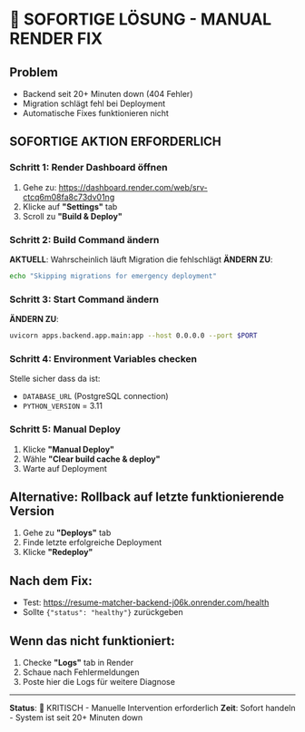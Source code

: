 # 🚨 SOFORTIGE LÖSUNG - MANUAL RENDER FIX

## Problem
- Backend seit 20+ Minuten down (404 Fehler)  
- Migration schlägt fehl bei Deployment
- Automatische Fixes funktionieren nicht

## SOFORTIGE AKTION ERFORDERLICH

### Schritt 1: Render Dashboard öffnen
1. Gehe zu: https://dashboard.render.com/web/srv-ctcq6m08fa8c73dv01ng
2. Klicke auf **"Settings"** tab
3. Scroll zu **"Build & Deploy"** 

### Schritt 2: Build Command ändern  
**AKTUELL**: Wahrscheinlich läuft Migration die fehlschlägt
**ÄNDERN ZU**: 
```bash
echo "Skipping migrations for emergency deployment"
```

### Schritt 3: Start Command ändern
**ÄNDERN ZU**:
```bash
uvicorn apps.backend.app.main:app --host 0.0.0.0 --port $PORT
```

### Schritt 4: Environment Variables checken
Stelle sicher dass da ist:
- `DATABASE_URL` (PostgreSQL connection)
- `PYTHON_VERSION` = 3.11

### Schritt 5: Manual Deploy
1. Klicke **"Manual Deploy"**
2. Wähle **"Clear build cache & deploy"**
3. Warte auf Deployment

## Alternative: Rollback auf letzte funktionierende Version
1. Gehe zu **"Deploys"** tab
2. Finde letzte erfolgreiche Deployment  
3. Klicke **"Redeploy"**

## Nach dem Fix:
- Test: https://resume-matcher-backend-j06k.onrender.com/health
- Sollte `{"status": "healthy"}` zurückgeben

## Wenn das nicht funktioniert:
1. Checke **"Logs"** tab in Render
2. Schaue nach Fehlermeldungen
3. Poste hier die Logs für weitere Diagnose

---
**Status**: 🔴 KRITISCH - Manuelle Intervention erforderlich
**Zeit**: Sofort handeln - System ist seit 20+ Minuten down
